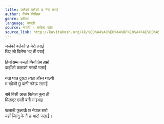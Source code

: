 ```yaml
---
title: जलेको बलेको छ मेरो तराई
author: निमेष निखिल
genre: कविता
language: नेपाली
source: नेपाली - कविता कोश
source_link: http://kavitakosh.org/kk/%E0%A4%A8%E0%A4%BF%E0%A4%AE%E0%A5%87%E0%A4%B7_%E0%A4%A8%E0%A4%BF%E0%A4%96%E0%A4%BF%E0%A4%B2
---
```


जलेको बलेको छ मेरो तराई  
थिए जो दिलैमा भए ती पराई  
   
हिजोसम्म कस्तो थियो प्रेम हाम्रो  
कहाँको कताको गरायौ मलाई  
   
यता घाउ दुख्दा त्यता हाँस्न थाल्यौ  
म खोज्दै छु पानी नदेऊ सलाई  
   
सबै बिर्सी आऊ बितेका कुरा ती  
मिलाएर छाती बनौँ भाइभाइ  
   
फलाऊँ फुलाऊँ छ नेपाल राम्रो  
यहाँ जित्नु के नै छ माटो जलाई।
